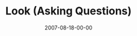 ---
layout: message
category: message
series: "Seek"
title: "Look (Asking Questions)"
date: 2007-08-18-00-00
message_id: 5
audio: "http://s3.amazonaws.com/crossroads-media/messages/audio/Seek_2_Look_08-19-07_Tome.mp3"
audio-duration: "45:43"
tag: 
 - seeking
 - seek
 - feeding-5000
 - disciples
 - baskets
 - tome
explicit: false
---
